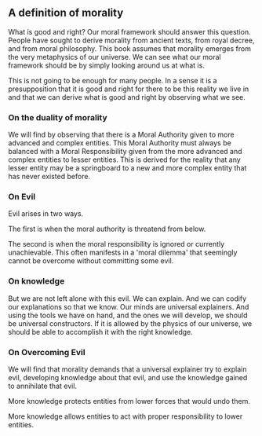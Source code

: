 ## A definition of morality

What is good and right?  Our moral framework should answer this question.  People have sought to derive morality from ancient texts, from royal decree, and from moral philosophy.  This book assumes that morality emerges from the very metaphysics of our universe.  We can see what our moral framework should be by simply looking around us at what is.

This is not going to be enough for many people.  In a sense it is a presupposition that it is good and right for there to be this reality we live in and that we can derive what is good and right by observing what we see.

### On the duality of morality

We will find by observing that there is a Moral Authority given to more advanced and complex entities.  This Moral Authority must always be balanced with a Moral Responsibility given from the more advanced and complex entities to lesser entities.  This is derived for the reality that any lesser entity may be a springboard to a new and more complex entity that has never existed before.

### On Evil

Evil arises in two ways. 

The first is when the moral authority is threatend from below.  

The second is when the moral responsibility is ignored or currently unachievable. This often manifests in a 'moral dilemma' that seemingly cannot be overcome without committing some evil.

### On knowledge

But we are not left alone with this evil.  We can explain.  And we can codify our explanations so that we know.  Our minds are universal explainers.  And using the tools we have on hand, and the ones we will develop, we should be universal constructors.  If it is allowed by the physics of our universe, we should be able to accomplish it with the right knowledge.

### On Overcoming Evil

We will find that morality demands that a universal explainer try to explain evil, developing knowledge about that evil, and use the knowledge gained to annihilate that evil.

More knowledge protects entities from lower forces that would undo them.

More knowledge allows entities to act with proper responsibility to lower entities.